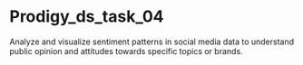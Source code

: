 # Prodigy_ds_task_04
Analyze and visualize sentiment patterns in social media data to understand public opinion and attitudes towards specific topics or brands.
